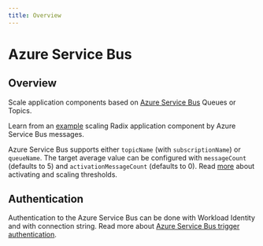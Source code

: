 ```yaml
---
title: Overview
---
```


# Azure Service Bus
## Overview
Scale application components based on [Azure Service Bus](https://learn.microsoft.com/en-us/azure/service-bus-messaging/service-bus-messaging-overview) Queues or Topics.

Learn from an [example](https://github.com/equinor/radix-public-site/tree/main/examples/radix-example-keda-servicebus) scaling Radix application component by Azure Service Bus messages.

Azure Service Bus supports either `topicName` (with `subscriptionName`) or `queueName`. The target average value can be configured with `messageCount` (defaults to 5) and `activationMessageCount` (defaults to 0).  Read [more](https://keda.sh/docs/2.17/concepts/scaling-deployments/#activating-and-scaling-thresholds) about activating and scaling thresholds.

## Authentication
Authentication to the Azure Service Bus can be done with Workload Identity and with connection string. Read more about [Azure Service Bus trigger authentication](./keda-azure-service-bus-trigger-authentication.md).